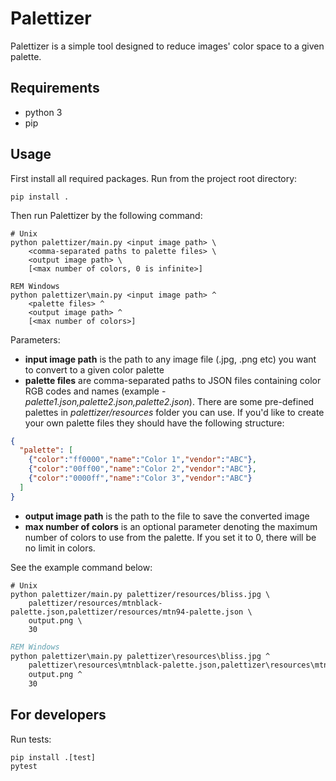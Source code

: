 # Palettizer
Palettizer is a simple tool designed to reduce images' color space to a given palette. 

## Requirements
* python 3
* pip

## Usage

First install all required packages. Run from the project root directory:

```shell
pip install .
```

Then run Palettizer by the following command:

```
# Unix
python palettizer/main.py <input image path> \
    <comma-separated paths to palette files> \
    <output image path> \
    [<max number of colors, 0 is infinite>]
```
```
REM Windows
python palettizer\main.py <input image path> ^
    <palette files> ^
    <output image path> ^
    [<max number of colors>]
```

Parameters:

* **input image path** is the path to any image file (.jpg, .png etc) you want to convert to a given color palette
* **palette files** are comma-separated paths to JSON files containing color RGB codes and names (example - _palette1.json,palette2.json,palette2.json_).
There are some pre-defined palettes in _palettizer/resources_ folder you can use.
If you'd like to create your own palette files they should have the following structure:
```json
{
  "palette": [
    {"color":"ff0000","name":"Color 1","vendor":"ABC"},
    {"color":"00ff00","name":"Color 2","vendor":"ABC"},
    {"color":"0000ff","name":"Color 3","vendor":"ABC"}
  ]
}
```
* **output image path** is the path to the file to save the converted image
* **max number of colors** is an optional parameter denoting the maximum number of colors to use from the palette.
  If you set it to 0, there will be no limit in colors.

See the example command below:

```shell
# Unix
python palettizer/main.py palettizer/resources/bliss.jpg \
    palettizer/resources/mtnblack-palette.json,palettizer/resources/mtn94-palette.json \
    output.png \
    30
```
```cmd
REM Windows
python palettizer\main.py palettizer\resources\bliss.jpg ^
    palettizer\resources\mtnblack-palette.json,palettizer\resources\mtn94-palette.json ^
    output.png ^
    30
```

## For developers

Run tests:

```shell
pip install .[test]
pytest
```

